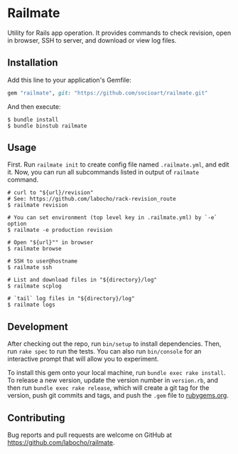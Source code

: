 # Railmate

Utility for Rails app operation. It provides commands to check revision, open in browser, SSH to server, and download or view log files.

## Installation

Add this line to your application's Gemfile:

```ruby
gem "railmate", git: "https://github.com/socioart/railmate.git"
```

And then execute:

    $ bundle install
    $ bundle binstub railmate

## Usage

First. Run `railmate init` to create config file named `.railmate.yml`, and edit it.
Now, you can run all subcommands listed in output of `railmate` command.

    # curl to "${url}/revision"
    # See: https://github.com/labocho/rack-revision_route
    $ railmate revision

    # You can set environment (top level key in .railmate.yml) by `-e` option
    $ railmate -e production revision

    # Open "${url}"" in browser
    $ railmate browse

    # SSH to user@hostname
    $ railmate ssh

    # List and download files in "${directory}/log"
    $ railmate scplog

    # `tail` log files in "${directory}/log"
    $ railmate logs


## Development

After checking out the repo, run `bin/setup` to install dependencies. Then, run `rake spec` to run the tests. You can also run `bin/console` for an interactive prompt that will allow you to experiment.

To install this gem onto your local machine, run `bundle exec rake install`. To release a new version, update the version number in `version.rb`, and then run `bundle exec rake release`, which will create a git tag for the version, push git commits and tags, and push the `.gem` file to [rubygems.org](https://rubygems.org).

## Contributing

Bug reports and pull requests are welcome on GitHub at https://github.com/labocho/railmate.

